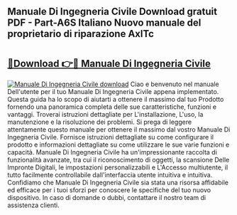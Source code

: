 ## Manuale Di Ingegneria Civile Download gratuit PDF - Part-A6S Italiano Nuovo manuale del proprietario di riparazione AxlTc

# <h2><a href="http://dfbbj8p.blite.top/?on=Manuale+Di+Ingegneria+Civile">🔗Download 👉🔴 Manuale Di Ingegneria Civile</a></h2>

[![Manuale Di Ingegneria Civile download](https://i.imgur.com/lujVjoI.png)](http://dfbbj8p.blite.top/?on=Manuale+Di+Ingegneria+Civile)
Ciao e benvenuto nel manuale Dell'utente per il tuo Manuale Di Ingegneria Civile appena implementato. Questa guida ha lo scopo di aiutarti a ottenere il massimo dal tuo Prodotto fornendo una panoramica completa delle sue caratteristiche, funzioni e vantaggi. Troverai istruzioni dettagliate per L'installazione, L'uso, la manutenzione e la risoluzione dei problemi. Si prega di leggere attentamente questo manuale per ottenere il massimo dal vostro Manuale Di Ingegneria Civile. Fornisce istruzioni dettagliate su come configurare il prodotto e informazioni dettagliate su come utilizzare le sue varie funzioni e capacità. Manuale Di Ingegneria Civile ha un'impressionante raccolta di funzionalità avanzate, tra cui il riconoscimento di oggetti, la scansione Delle Impronte Digitali, le impostazioni personalizzabili e L'Accesso multiutente, il tutto facilmente controllabile dall'interfaccia utente intuitiva e intuitiva. Confidiamo che Manuale Di Ingegneria Civile sia stata una risorsa affidabile ed efficace per i tuoi sforzi per conoscere le specifiche del tuo nuovo dispositivo. In caso di domande o dubbi, contattare il nostro team di assistenza clienti.
